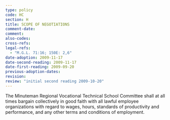 ```yaml
---
type: policy
code: HC
section: H
title: SCOPE OF NEGOTIATIONS
comment-date:
comment:
also-codes:
cross-refs:
legal-refs:
  - "M.G.L. 71:16; 150E: 2,6"
date-adoption: 2009-11-17
date-second-reading: 2009-11-17
date-first-reading: 2009-09-20
previous-adoption-dates:
revision: 
review: "initial second reading 2009-10-20"
---
```


The Minuteman Regional Vocational Technical School Committee shall at all times bargain collectively in good faith with all lawful employee organizations with regard to wages, hours, standards of productivity and performance, and any other terms and conditions of employment.
